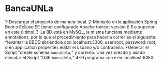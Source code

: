 # BancaUNLa

1-Descargar el proyecto de manera local.
2-Montarlo en la aplicación Spring Boot o Eclipse EE (tener configurado Apache tomcat versión 8.5 o superior en este último)
3-La BD está en MySQL, la misma funciona mediante annotations, por lo que el procedimiento para hacerla correr es el siguiente:
  *levantar la BBDD abriéndola con localhost:3306, user:root, password: root, o en application properties editar el usuario y/o contraseña.
  *Generar el Script "create schema `bancaUnla`;" y correrlo. Una vez creado y usado ejecutar el Script "USE `bancaUnla`;"
4-El programa corre en localhost:8080.

